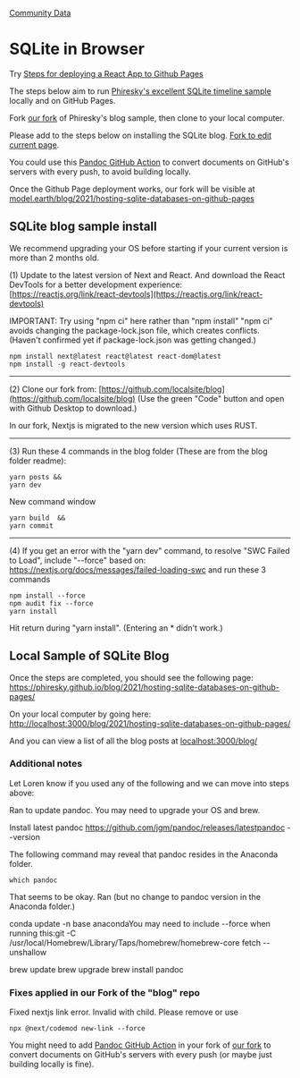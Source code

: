 [Community Data](/community-data/) 

# SQLite in Browser

Try [Steps for deploying a React App to Github Pages](https://gist.github.com/vre2h/da9db3733c238c174d13670fb77c1f1a)

The steps below aim to run [Phiresky's excellent SQLite timeline sample](https://phiresky.github.io/blog/2021/hosting-sqlite-databases-on-github-pages/) locally and on GitHub Pages.

Fork [our fork](https://github.com/ModelEarth/blog) of Phiresky's blog sample, then clone to your local computer.

Please add to the steps below on installing the SQLite blog. [Fork to edit current page](https://github.com/ModelEarth/data-pipeline/tree/main/timelines/sqlite).

You could use this [Pandoc GitHub Action](https://github.com/pandoc/pandoc-action-example) to convert documents on GitHub's servers with every push, to avoid building locally.

Once the Github Page deployment works, our fork will be visible at [model.earth/blog/2021/hosting-sqlite-databases-on-github-pages](https://model.earth/blog/2021/hosting-sqlite-databases-on-github-pages/)

## SQLite blog sample install

We recommend upgrading your OS before starting if your current version is more than 2 months old.

(1) Update to the latest version of Next and React.
And download the React DevTools for a better development experience:
[https://reactjs.org/link/react-devtools](https://reactjs.org/link/react-devtools)

IMPORTANT: Try using "npm ci" here rather than "npm install"
"npm ci" avoids changing the package-lock.json file, which creates conflicts.
(Haven't confirmed yet if package-lock.json was getting changed.)

	npm install next@latest react@latest react-dom@latest
	npm install -g react-devtools

---

(2) Clone our fork from: [https://github.com/localsite/blog](https://github.com/localsite/blog)
(Use the green "Code" button and open with Github Desktop to download.)

In our fork, Nextjs is migrated to the new version which uses RUST.

---

(3) Run these 4 commands in the blog folder (These are from the blog folder readme):

	yarn posts &&
	yarn dev

New command window

	yarn build  &&
	yarn commit

---

(4) If you get an error with the "yarn dev" command, to resolve "SWC Failed to Load", include "--force" based on: https://nextjs.org/docs/messages/failed-loading-swc and run these 3 commands

	npm install --force
	npm audit fix --force
	yarn install

Hit return during "yarn install". (Entering an * didn't work.)

<!-- This is fixed now
5. Two errors  currently need to be resolved:

A. postprocess.sh Transformation error (Missing semicolon.
B. Transformation error (Topic reference is used, but the pipelineOperator plugin was not passed a "proposal": "hack" or "smart" option.
-->


## Local Sample of SQLite Blog

Once the steps are completed, you should see the following page:
https://phiresky.github.io/blog/2021/hosting-sqlite-databases-on-github-pages/


On your local computer by going here:
[http://localhost:3000/blog/2021/hosting-sqlite-databases-on-github-pages/](http://localhost:3000/blog/2021/hosting-sqlite-databases-on-github-pages/)

And you can view a list of all the blog posts at [localhost:3000/blog/](http://localhost:3000/blog/)


### Additional notes

Let Loren know if you used any of the following and we can move into steps above:

Ran to update pandoc. You may need to upgrade your OS and brew.

Install latest pandoc
https://github.com/jgm/pandoc/releases/latestpandoc --version

The following command may reveal that pandoc resides in the Anaconda folder.

	which pandoc

That seems to be okay. Ran (but no change to pandoc version in the Anaconda folder.)

conda update -n base anacondaYou may need to include --force when running this:git -C /usr/local/Homebrew/Library/Taps/homebrew/homebrew-core fetch --unshallow

brew update
brew upgrade
brew install pandoc


### Fixes applied in our Fork of the "blog" repo

Fixed nextjs link error.  Invalid <Link> with <a> child. Please remove <a> or use <Link legacyBehavior>

	npx @next/codemod new-link --force

You might need to add [Pandoc GitHub Action](https://github.com/pandoc/pandoc-action-example) in your fork of [our fork](https://github.com/ModelEarth/blog) to convert documents on GitHub's servers with every push (or maybe just building locally is fine).
